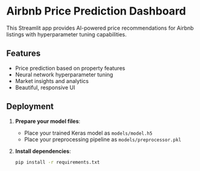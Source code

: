 # Airbnb Price Prediction Dashboard

This Streamlit app provides AI-powered price recommendations for Airbnb listings with hyperparameter tuning capabilities.

## Features

- Price prediction based on property features
- Neural network hyperparameter tuning
- Market insights and analytics
- Beautiful, responsive UI

## Deployment

1. **Prepare your model files**:
   - Place your trained Keras model as `models/model.h5`
   - Place your preprocessing pipeline as `models/preprocessor.pkl`

2. **Install dependencies**:
   ```bash
   pip install -r requirements.txt
